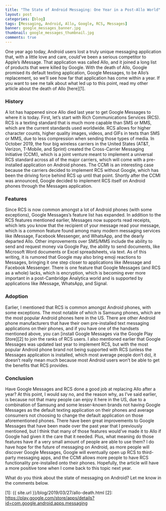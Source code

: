```yaml
---
title: "The State of Android Messaging: One Year in a Post-Allo World"
layout: post
categories: [blog]
tags: [Messaging, Android, Allo, Google, RCS, Messages]
banner: google_messages_banner.jpg
thumbnail: google_messages_thumbnail.jpg
comments: true
---
```


One year ago today, Android users lost a truly unique messaging application that, with a little love and care, could’ve been a serious competitor to Apple’s iMessage. That application was called Allo, and it joined a long list of products that were killed by Google. With the death of Allo, Google promised its default texting application, Google Messages, to be Allo’s replacement, so we’ll see how far that application has come within a year. If you want to see me talk about what led up to this point, read my other article about the death of Allo [here][1].

### History

A lot has happened since Allo died last year to get Google Messages to where it is today. First, let’s start with Rich Communications Services (RCS). RCS is a texting standard that is much more capable than SMS or MMS, which are the current standards used worldwide. RCS allows for higher character counts, higher quality images, videos, and GIFs in texts than SMS or MMS, due to less compression when sending those types of media. In October 2019, the four big wireless carriers in the United States (AT&T, Verizon, T-Mobile, and Sprint) created the Cross-Carrier Messaging Initiative (CCMI), which is a joint venture meant to implement a universal RCS standard across all of the major carriers, which will come with a pre-installed application on Android phones. The CCMI is an interesting case because the carriers decided to implement RCS without Google, which has been the driving force behind RCS up until that point. Shortly after the CCMI was announced, Google decided to implement RCS itself on Android phones through the Messages application.

### Features

Since RCS is now common amongst a lot of Android phones (with some exceptions), Google Messages’s feature list has expanded. In addition to the RCS features mentioned earlier, Messages now supports read receipts, which lets you know that the recipient of your message read your message, which is a common feature found among many modern messaging services like iMessage, Facebook Messenger, and WhatsApp, and the dearly departed Allo. Other improvements over SMS/MMS include the ability to send and request money via Google Pay, the ability to send documents, like Microsoft Word documents or Excel spreadsheets, via text. As of this writing, it is rumored that Google may also bring emoji reactions to Messages, bringing it one step closer to applications like iMessage and Facebook Messenger. There is one feature that Google Messages (and RCS as a whole) lacks, which is encryption, which is becoming ever more important in a post-Cambridge Analytica world and is supported by applications like iMessage, WhatsApp, and Signal.

### Adoption

Earlier, I mentioned that RCS is common amongst Android phones, with some exceptions. The most notable of which is Samsung phones, which are the most popular Android phones here in the US. There are other Android phone manufacturers that have their own pre-installed text messaging applications on their phones, and if you have one of the handsets mentioned above, you can [install Google Messages via the Google Play Store][2] to join the ranks of RCS users. I also mentioned earlier that Google Messages was updated last year to implement RCS, but with the most popular Android phone brand not being supported with RCS (unless the Messages application is installed, which most average people don’t do), it doesn’t really mean much because most Android users won’t be able to get the benefits that RCS provides.

### Conclusion

Have Google Messages and RCS done a good job at replacing Allo after a year? At this point, I would say no, and the reason why, as I’ve said earlier, is because not that many people can enjoy it here in the US, due to a combination of Samsung and some lesser-known brands not having Google Messages as the default texting application on their phones and average consumers not choosing to change the default application on those aforementioned phones. There have been great improvements to Google Messages that have been made over the past year that I previously mentioned, but I think that many of those features would’ve made it to Allo if Google had given it the care that it needed. Plus, what meaning do those features have if a very small amount of people are able to use them? I do have hope for the future of messaging on Android, as more people will discover Google Messages, Google will eventually open up RCS to third-party messaging apps, and the CCMI allows more people to have RCS functionality pre-installed onto their phones. Hopefully, the article will have a more positive tone when I come back to this topic next year.

What do you think about the state of messaging on Android? Let me know in the comments below.

[1]: {{ site.url }}/blog/2019/03/27/allo-death.html
[2]: https://play.google.com/store/apps/details?id=com.google.android.apps.messaging